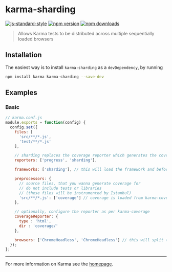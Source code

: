 # karma-sharding

[![js-standard-style](https://img.shields.io/badge/code%20style-standard-brightgreen.svg?style=flat-square)](https://github.com/rschuft/karma-sharding)
 [![npm version](https://img.shields.io/npm/v/karma-sharding.svg?style=flat-square)](https://www.npmjs.com/package/karma-sharding) [![npm downloads](https://img.shields.io/npm/dm/karma-sharding.svg?style=flat-square)](https://www.npmjs.com/package/karma-sharding)

> Allows Karma tests to be distributed across multiple sequentially loaded browsers

## Installation

The easiest way is to install `karma-sharding` as a `devDependency`,
by running

```bash
npm install karma karma-sharding --save-dev
```

## Examples

### Basic

```javascript
// karma.conf.js
module.exports = function(config) {
  config.set({
    files: [
      'src/**/*.js',
      'test/**/*.js'
    ],

    // sharding replaces the coverage reporter which generates the coverage
    reporters: ['progress', 'sharding'],

    frameworks: ['sharding'], // this will load the framework and beforeMiddleware

    preprocessors: {
      // source files, that you wanna generate coverage for
      // do not include tests or libraries
      // (these files will be instrumented by Istanbul)
      'src/**/*.js': ['coverage'] // coverage is loaded from karma-coverage by karma-sharding
    },

    // optionally, configure the reporter as per karma-coverage
    coverageReporter: {
      type : 'html',
      dir : 'coverage/'
    },

    browsers: ['ChromeHeadless', 'ChromeHeadless'] // this will split the tests into two sets
  });
};
```

----

For more information on Karma see the [homepage].


[homepage]: http://karma-runner.github.com
